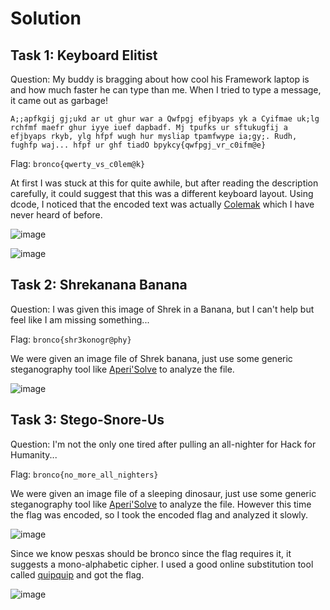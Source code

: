 # Solution
## Task 1: Keyboard Elitist
Question: My buddy is bragging about how cool his Framework laptop is and how much faster he can type than me. When I tried to type a message, it came out as garbage!
```
A;;apfkgij gj;ukd ar ut ghur war a Qwfpgj efjbyaps yk a Cyifmae uk;lg rchfmf maefr ghur iyye iuef dapbadf. Mj tpufks ur sftukugfij a efjbyaps rkyb, ylg hfpf wugh hur mysliap tpamfwype ia;gy;. Rudh, fughfp waj... hfpf ur ghf tiadO bpykcy{qwfpgj_vr_c0ifm@e}
```

Flag: `bronco{qwerty_vs_c0lem@k}`

At first I was stuck at this for quite awhile, but after reading the description carefully, it could suggest that this was a different keyboard layout. Using dcode, I noticed that the encoded text was actually [Colemak](https://colemak.com/) which I have never heard of before.

![image](https://github.com/warlocksmurf/onlinectf-writeups/assets/121353711/852ce8c4-14e5-46a1-a2d1-d5a7c6d8f3b6)

![image](https://github.com/warlocksmurf/onlinectf-writeups/assets/121353711/01b2b2c5-356d-48c7-bc03-e94c00f50c91)

## Task 2: Shrekanana Banana
Question: I was given this image of Shrek in a Banana, but I can't help but feel like I am missing something...

Flag: `bronco{shr3konogr@phy}`

We were given an image file of Shrek banana, just use some generic steganography tool like [Aperi'Solve](https://www.aperisolve.com/) to analyze the file.

![image](https://github.com/warlocksmurf/onlinectf-writeups/assets/121353711/801d0155-8a54-416a-b8e2-f988eba79c68)

## Task 3: Stego-Snore-Us
Question: I'm not the only one tired after pulling an all-nighter for Hack for Humanity...

Flag: `bronco{no_more_all_nighters}`

We were given an image file of a sleeping dinosaur, just use some generic steganography tool like [Aperi'Solve](https://www.aperisolve.com/) to analyze the file. However this time the flag was encoded, so I took the encoded flag and analyzed it slowly.

![image](https://github.com/warlocksmurf/onlinectf-writeups/assets/121353711/b55a0b13-d859-4cdc-9c56-6d509abe960f)

Since we know pesxas should be bronco since the flag requires it, it suggests a mono-alphabetic cipher. I used a good online substitution tool called [quipquip](https://quipqiup.com/) and got the flag.

![image](https://github.com/warlocksmurf/onlinectf-writeups/assets/121353711/0a2583be-ea62-494b-955a-385631dc6e17)
